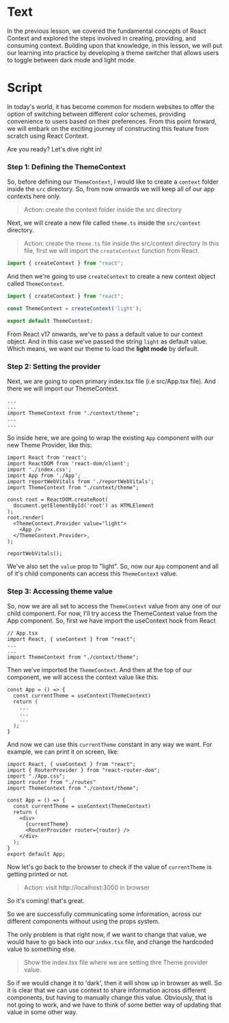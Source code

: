 # Text
In the previous lesson, we covered the fundamental concepts of React Context and explored the steps involved in creating, providing, and consuming context. Building upon that knowledge, in this lesson, we will put our learning into practice by developing a theme switcher that allows users to toggle between dark mode and light mode.

# Script

In today's world, it has become common for modern websites to offer the option of switching between different color schemes, providing convenience to users based on their preferences. From this point forward, we will embark on the exciting journey of constructing this feature from scratch using React Context.

Are you ready? Let's dive right in!

### Step 1: Defining the ThemeContext
So, before defining our `ThemeContext`, I would like to create a `context` folder inside the `src` directory. So, from now onwards we will keep all of our app contexts here only. 
> Action: create the context folder inside the src directory

Next, we will create a new file called `theme.ts` inside the `src/context` directory.
> Action: create the `theme.ts` file inside the src/context directory
In this file, first we will import the `createContext` function from React.
```ts
import { createContext } from "react";
```

And then we're going to use `createContext` to create a new context object called `ThemeContext`.
```ts
import { createContext } from "react";

const ThemeContext = createContext('light');

export default ThemeContext;
```
From React v17 onwards, we've to pass a default value to our context object. And in this case we've passed the string `light` as default value. Which means, we want our theme to load the **light mode** by default.

### Step 2: Setting the provider
Next, we are going to open primary index.tsx file (i.e src/App.tsx file). And there we will import our ThemeContext.
```tsx
...
...
import ThemeContext from "./context/theme";
...
...
```
So inside here, we are going to wrap the existing `App` component with our new Theme Provider, like this:
```tsx
import React from 'react';
import ReactDOM from 'react-dom/client';
import './index.css';
import App from './App';
import reportWebVitals from './reportWebVitals';
import ThemeContext from "./context/theme";

const root = ReactDOM.createRoot(
  document.getElementById('root') as HTMLElement
);
root.render(
  <ThemeContext.Provider value="light">
    <App />
  </ThemeContext.Provider>,
);

reportWebVitals();
```
We've also set the `value` prop to "light". So, now our `App` component and all of it's child components can access this `ThemeContext` value.

### Step 3: Accessing theme value
So, now we are all set to access the `ThemeContext` value from any one of our child component. For now, I'll try access the ThemeContext value from the App component. So, first we have import the useContext hook from React
```tsx
// App.tsx
import React, { useContext } from "react";
...
...
import ThemeContext from "./context/theme";
```

Then we've imported the `ThemeContext`. And then at the top of our component, we will access the context value like this:
```tsx
const App = () => {
  const currentTheme = useContext(ThemeContext)
  return (
    ...
    ...
    ...
  );
}
```

And now we can use this `currentTheme` constant in any way we want. For example, we can print it on screen, like:
```tsx
import React, { useContext } from "react";
import { RouterProvider } from "react-router-dom";
import "./App.css";
import router from "./routes"
import ThemeContext from "./context/theme";

const App = () => {
  const currentTheme = useContext(ThemeContext)
  return (
    <div>
      {currentTheme}
      <RouterProvider router={router} />
    </div>
  );
}
export default App;
```

Now let's go back to the browser to check if the value of `currentTheme` is getting printed or not.
> Action: visit http://localhost:3000 in browser

So it's coming! that's great.

So we are successfully communicating some information, across our different components without using the props system.

The only problem is that right now, if we want to change that value, we would have to go back into our `index.tsx` file, and change the hardcoded value to something else.
> Show the index.tsx file where we are setting thre Theme provider value.

So if we would change it to 'dark', then it will show up in browser as well. So it is clear that we can use context to share information across different components, but having to manually change this value.
Obviously, that is not going to work, and we have to think of some better way of updating that value in some other way.